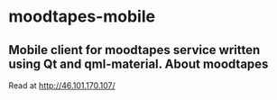 # moodtapes-mobile
Mobile client for moodtapes service written using Qt and qml-material.
About moodtapes
---------------
Read at
http://46.101.170.107/
